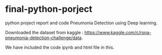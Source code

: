 # final-python-porject
python project report and code
Pneumonia Detection using Deep learning.

Downloaded the dataset from kaggle : https://www.kaggle.com/c/rsna-pneumonia-detection-challenge/data.

We have included the code ipynb and html file in this.
